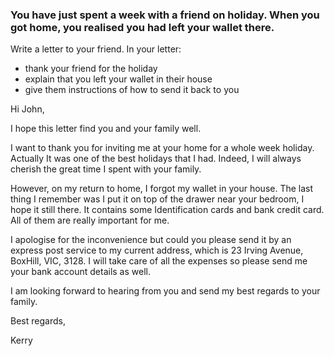 ### You have just spent a week with a friend on holiday. When you got home, you realised you had left your wallet there.
Write a letter to your friend. In your letter:
- thank your friend for the holiday
- explain that you left your wallet in their house
- give them instructions of how to send it back to you


Hi John,

I hope this letter find you and your family well.

I want to thank you for inviting me at your home for a whole week holiday. Actually It was one of the best holidays that I had. Indeed, I will always cherish the great time I spent with your family.

However, on my return to home, I forgot my wallet in your house. The last thing I remember was I put it on top of the drawer near your bedroom, I hope it still there. It contains some Identification cards and bank credit card. All of them are really important for me.

I apologise for the inconvenience but could you please send it by an express post service to my current address, which is 23 Irving Avenue, BoxHill, VIC, 3128.
I will take care of all the expenses so please send me your bank account details as well.

I am looking forward to hearing from you and send my best regards to your family.

Best regards,

Kerry
